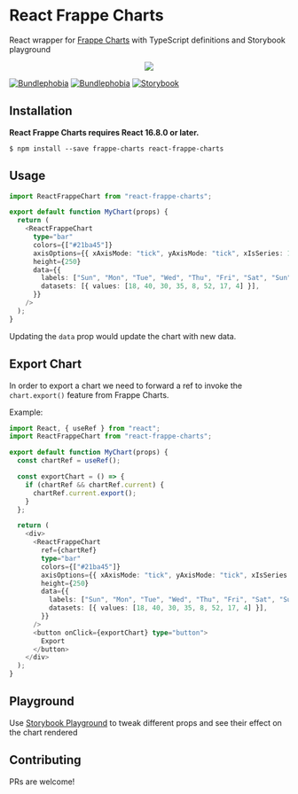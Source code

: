 # React Frappe Charts

React wrapper for [Frappe Charts](https://frappe.io/charts) with TypeScript definitions and Storybook playground

<p align="center"><img src="https://raw.githubusercontent.com/sheshbabu/react-frappe-charts/master/banner.png" /></p>

[![Bundlephobia](https://flat.badgen.net/bundlephobia/minzip/react-frappe-charts@4.0.0)](https://bundlephobia.com/result?p=react-frappe-charts) [![Bundlephobia](https://flat.badgen.net/bundlephobia/min/react-frappe-charts@4.0.0)](https://bundlephobia.com/result?p=react-frappe-charts) [![Storybook](https://cdn.jsdelivr.net/gh/storybookjs/brand@master/badge/badge-storybook.svg)](https://react-frappe-charts.netlify.app)

## Installation

**React Frappe Charts requires React 16.8.0 or later.**

```shell
$ npm install --save frappe-charts react-frappe-charts
```

## Usage

```ts
import ReactFrappeChart from "react-frappe-charts";

export default function MyChart(props) {
  return (
    <ReactFrappeChart
      type="bar"
      colors={["#21ba45"]}
      axisOptions={{ xAxisMode: "tick", yAxisMode: "tick", xIsSeries: 1 }}
      height={250}
      data={{
        labels: ["Sun", "Mon", "Tue", "Wed", "Thu", "Fri", "Sat", "Sun"],
        datasets: [{ values: [18, 40, 30, 35, 8, 52, 17, 4] }],
      }}
    />
  );
}
```

Updating the `data` prop would update the chart with new data.

## Export Chart

In order to export a chart we need to forward a ref to invoke the `chart.export()` feature from Frappe Charts.

Example:

```ts
import React, { useRef } from "react";
import ReactFrappeChart from "react-frappe-charts";

export default function MyChart(props) {
  const chartRef = useRef();

  const exportChart = () => {
    if (chartRef && chartRef.current) {
      chartRef.current.export();
    }
  };

  return (
    <div>
      <ReactFrappeChart
        ref={chartRef}
        type="bar"
        colors={["#21ba45"]}
        axisOptions={{ xAxisMode: "tick", yAxisMode: "tick", xIsSeries: 1 }}
        height={250}
        data={{
          labels: ["Sun", "Mon", "Tue", "Wed", "Thu", "Fri", "Sat", "Sun"],
          datasets: [{ values: [18, 40, 30, 35, 8, 52, 17, 4] }],
        }}
      />
      <button onClick={exportChart} type="button">
        Export
      </button>
    </div>
  );
}
```

## Playground

Use [Storybook Playground](https://react-frappe-charts.netlify.com/?path=/story/playground--default) to tweak different props and see their effect on the chart rendered

## Contributing

PRs are welcome!
